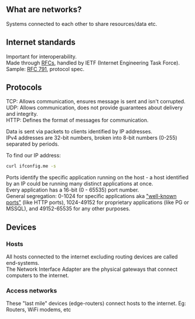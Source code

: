 ## What are networks?
Systems connected to each other to share resources/data etc.

## Internet standards
Important for interoperability.  
Made through [RFCs](https://en.wikipedia.org/wiki/Request_for_Comments), handled by IETF (Internet Engineering Task Force).  
Sample: [RFC 791](https://www.rfc-editor.org/pdfrfc/rfc791.txt.pdf), protocol spec.  

## Protocols
TCP: Allows communication, ensures message is sent and isn't corrupted.  
UDP: Allows communication, does not provide guarantees about delivery and integrity.  
HTTP: Defines the format of messages for communication.  

Data is sent via packets to clients identified by IP addresses.  
IPv4 addresses are 32-bit numbers, broken into 8-bit numbers (0-255) separated by periods.  

To find our IP address:  
```bash
curl ifconfig.me -s
```

Ports identify the specific application running on the host - a host identified by an IP could be running many distinct applications at once.  
Every application has a 16-bit (0 - 65535) port number.  
General segregation: 0-1024 for specific applications aka ["well-known ports"](https://en.wikipedia.org/wiki/List_of_TCP_and_UDP_port_numbers#Well-known_ports) (like HTTP ports), 1024-49152 for proprietary applications (like PG or MSSQL), and 49152-65535 for any other purposes.  

## Devices
### Hosts
All hosts connected to the internet excluding routing devices are called end-systems.  
The Network Interface Adapter are the physical gateways that connect computers to the internet.

### Access networks
These "last mile" devices (edge-routers) connect hosts to the internet. Eg: Routers, WiFi modems, etc

